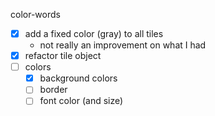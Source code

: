 color-words

- [x] add a fixed color (gray) to all tiles
  - not really an improvement on what I had
- [x] refactor tile object
- [ ] colors
  - [x] background colors
  - [ ] border
  - [ ] font color (and size)